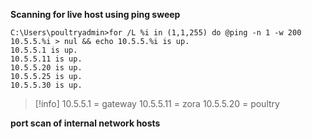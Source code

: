 **Scanning for live host using ping sweep**
```
C:\Users\poultryadmin>for /L %i in (1,1,255) do @ping -n 1 -w 200 10.5.5.%i > nul && echo 10.5.5.%i is up.
10.5.5.1 is up.
10.5.5.11 is up.
10.5.5.20 is up.
10.5.5.25 is up.
10.5.5.30 is up.
```

> [!info] 
>  10.5.5.1 = gateway
>  10.5.5.11 = zora
>  10.5.5.20 = poultry


**port scan of internal network hosts**